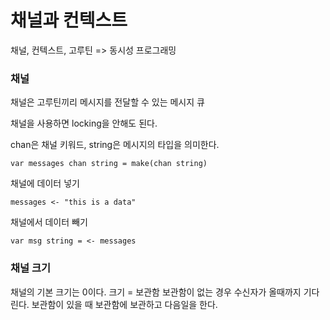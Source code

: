 # 채널과 컨텍스트
채널, 컨텍스트, 고루틴 => 동시성 프로그래밍

### 채널
채널은 고루틴끼리 메시지를 전달할 수 있는 메시지 큐 

채널을 사용하면 locking을 안해도 된다. 

chan은 채널 키워드, string은 메시지의 타입을 의미한다. 
```
var messages chan string = make(chan string)
```

채널에 데이터 넣기 
```
messages <- "this is a data"
```

채널에서 데이터 빼기 
```
var msg string = <- messages
```

### 채널 크기
채널의 기본 크기는 0이다. 
크기 = 보관함
보관함이 없는 경우 수신자가 올때까지 기다린다.
보관함이 있을 때 보관함에 보관하고 다음일을 한다. 
